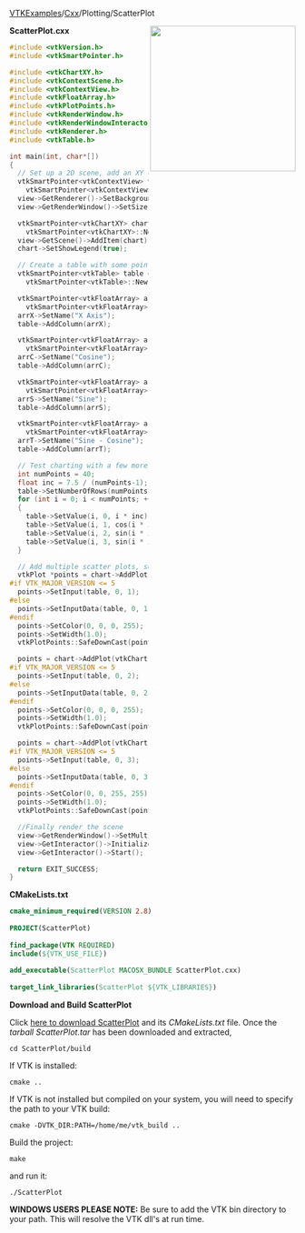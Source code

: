 [VTKExamples](/index/)/[Cxx](/Cxx)/Plotting/ScatterPlot

<img align="right" src="https://github.com/lorensen/VTKExamples/blob/gh-pages/Testing/Baseline/Plotting/TestScatterPlot.png?raw=true" width="256" />

**ScatterPlot.cxx**
```c++
#include <vtkVersion.h>
#include <vtkSmartPointer.h>

#include <vtkChartXY.h>
#include <vtkContextScene.h>
#include <vtkContextView.h>
#include <vtkFloatArray.h>
#include <vtkPlotPoints.h>
#include <vtkRenderWindow.h>
#include <vtkRenderWindowInteractor.h>
#include <vtkRenderer.h>
#include <vtkTable.h>

int main(int, char*[])
{
  // Set up a 2D scene, add an XY chart to it
  vtkSmartPointer<vtkContextView> view =
    vtkSmartPointer<vtkContextView>::New();
  view->GetRenderer()->SetBackground(1.0, 1.0, 1.0);
  view->GetRenderWindow()->SetSize(400, 300);

  vtkSmartPointer<vtkChartXY> chart =
    vtkSmartPointer<vtkChartXY>::New();
  view->GetScene()->AddItem(chart);
  chart->SetShowLegend(true);

  // Create a table with some points in it...
  vtkSmartPointer<vtkTable> table =
    vtkSmartPointer<vtkTable>::New();

  vtkSmartPointer<vtkFloatArray> arrX =
    vtkSmartPointer<vtkFloatArray>::New();
  arrX->SetName("X Axis");
  table->AddColumn(arrX);

  vtkSmartPointer<vtkFloatArray> arrC =
    vtkSmartPointer<vtkFloatArray>::New();
  arrC->SetName("Cosine");
  table->AddColumn(arrC);

  vtkSmartPointer<vtkFloatArray> arrS =
    vtkSmartPointer<vtkFloatArray>::New();
  arrS->SetName("Sine");
  table->AddColumn(arrS);

  vtkSmartPointer<vtkFloatArray> arrT =
    vtkSmartPointer<vtkFloatArray>::New();
  arrT->SetName("Sine - Cosine");
  table->AddColumn(arrT);

  // Test charting with a few more points...
  int numPoints = 40;
  float inc = 7.5 / (numPoints-1);
  table->SetNumberOfRows(numPoints);
  for (int i = 0; i < numPoints; ++i)
  {
    table->SetValue(i, 0, i * inc);
    table->SetValue(i, 1, cos(i * inc) + 0.0);
    table->SetValue(i, 2, sin(i * inc) + 0.0);
    table->SetValue(i, 3, sin(i * inc) - cos(i * inc));
  }

  // Add multiple scatter plots, setting the colors etc
  vtkPlot *points = chart->AddPlot(vtkChart::POINTS);
#if VTK_MAJOR_VERSION <= 5
  points->SetInput(table, 0, 1);
#else
  points->SetInputData(table, 0, 1);
#endif
  points->SetColor(0, 0, 0, 255);
  points->SetWidth(1.0);
  vtkPlotPoints::SafeDownCast(points)->SetMarkerStyle(vtkPlotPoints::CROSS);

  points = chart->AddPlot(vtkChart::POINTS);
#if VTK_MAJOR_VERSION <= 5
  points->SetInput(table, 0, 2);
#else
  points->SetInputData(table, 0, 2);
#endif
  points->SetColor(0, 0, 0, 255);
  points->SetWidth(1.0);
  vtkPlotPoints::SafeDownCast(points)->SetMarkerStyle(vtkPlotPoints::PLUS);

  points = chart->AddPlot(vtkChart::POINTS);
#if VTK_MAJOR_VERSION <= 5
  points->SetInput(table, 0, 3);
#else
  points->SetInputData(table, 0, 3);
#endif
  points->SetColor(0, 0, 255, 255);
  points->SetWidth(1.0);
  vtkPlotPoints::SafeDownCast(points)->SetMarkerStyle(vtkPlotPoints::CIRCLE);

  //Finally render the scene
  view->GetRenderWindow()->SetMultiSamples(0);
  view->GetInteractor()->Initialize();
  view->GetInteractor()->Start();

  return EXIT_SUCCESS;
}
```
**CMakeLists.txt**
```cmake
cmake_minimum_required(VERSION 2.8)
 
PROJECT(ScatterPlot)
 
find_package(VTK REQUIRED)
include(${VTK_USE_FILE})
 
add_executable(ScatterPlot MACOSX_BUNDLE ScatterPlot.cxx)
 
target_link_libraries(ScatterPlot ${VTK_LIBRARIES})
```

**Download and Build ScatterPlot**

Click [here to download ScatterPlot](https://github.com/lorensen/VTKWikiExamplesTarballs/raw/master/ScatterPlot.tar) and its *CMakeLists.txt* file.
Once the *tarball ScatterPlot.tar* has been downloaded and extracted,
```
cd ScatterPlot/build 
```
If VTK is installed:
```
cmake ..
```
If VTK is not installed but compiled on your system, you will need to specify the path to your VTK build:
```
cmake -DVTK_DIR:PATH=/home/me/vtk_build ..
```
Build the project:
```
make
```
and run it:
```
./ScatterPlot
```
**WINDOWS USERS PLEASE NOTE:** Be sure to add the VTK bin directory to your path. This will resolve the VTK dll's at run time.


